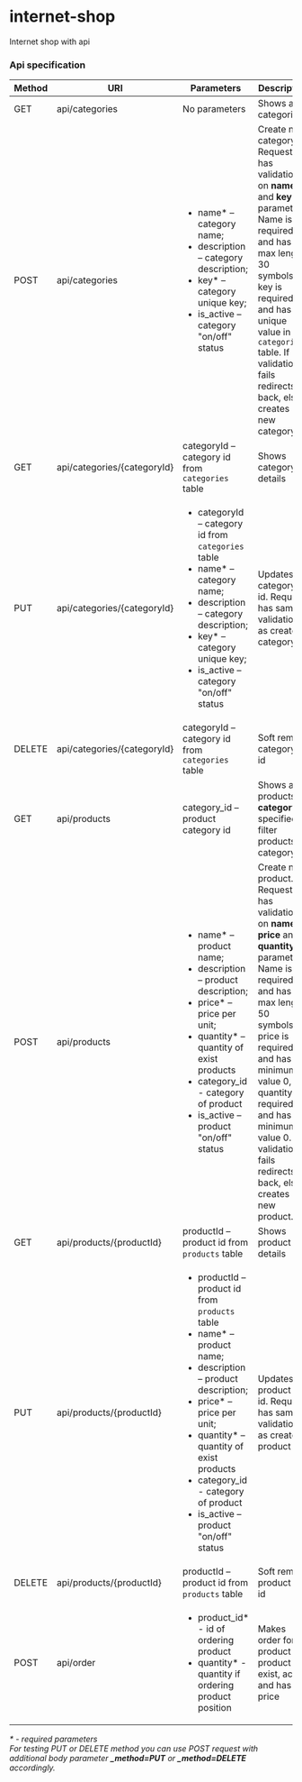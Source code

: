 # internet-shop
Internet shop with api

### Api specification

| Method | URI | Parameters | Description |
| ------ | --- | ---------- | ----------- |
| GET | api/categories | No parameters | Shows all categories |
| POST | api/categories | <ul><li> name* &ndash; category name;</li><li> description &ndash; category description;</li><li>key* &ndash; category unique key;</li><li>is_active &ndash; category "on/off" status</li></ul>| Create new category. Request has validation on **name** and **key** parameters. Name is required and has max length 30 symbols, key is required and has unique value in `categories` table. If validation fails redirects back, else creates new category.|
| GET | api/categories/{categoryId} | categoryId &ndash; category id from `categories` table | Shows category details |
| PUT | api/categories/{categoryId} | <ul><li>categoryId &ndash; category id from `categories` table</li><li> name* &ndash; category name;</li><li> description &ndash; category description;</li><li>key* &ndash; category unique key;</li><li>is_active &ndash; category "on/off" status</li></ul> | Updates category by id. Request has same validation as create category |
| DELETE | api/categories/{categoryId} |  categoryId &ndash; category id from `categories` table | Soft remove category by id |
| GET | api/products | category_id &ndash; product category id| Shows all products. If  **category_id** specified, filter products by category id|
| POST | api/products | <ul><li> name* &ndash; product name;</li><li> description &ndash; product description;</li><li>price* &ndash; price per unit;</li><li>quantity* &ndash; quantity of exist products</li><li>category_id - category of product</li><li>is_active &ndash; product "on/off" status </li></ul>| Create new product. Request has validation on **name**, **price** and **quantity** parameters. Name is required and has max length 50 symbols, price is required and has minimum value 0, quantity is required and has minimum value 0. If validation fails redirects back, else creates new product.|
| GET | api/products/{productId} | productId &ndash; product id from `products` table | Shows product details |
| PUT | api/products/{productId} | <ul><li>productId &ndash; product id from `products` table</li><li> name* &ndash; product name;</li><li> description &ndash; product description;</li><li>price* &ndash; price per unit;</li><li>quantity* &ndash; quantity of exist products</li><li>category_id - category of product</li><li>is_active &ndash; product "on/off" status </li></ul> | Updates product by id. Request has same validation as create product |
| DELETE | api/products/{productId} |  productId &ndash; product id from `products` table | Soft remove product by id |
| POST | api/order | <ul><li>product_id* - id of ordering product</li><li>quantity* - quantity if ordering product position</li></ul> | Makes order for product if product exist, active and has price
 
 
 *\* - required parameters<br>For testing PUT or DELETE method you can use POST request with additional body parameter **_method=PUT** or **_method=DELETE** accordingly.*

